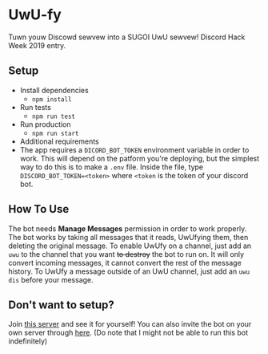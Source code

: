 # UwU-fy
Tuwn youw Discowd sewvew into a SUGOI UwU sewvew! Discord Hack Week 2019 entry.

## Setup
* Install dependencies
  * `npm install`
* Run tests
  * `npm run test`
* Run production
  * `npm run start`
* Additional requirements
 * The app requires a `DICORD_BOT_TOKEN` environment variable in order to work. This will depend on the patform you're deploying, but the simplest way to do this is to make a `.env` file. Inside the file, type `DISCORD_BOT_TOKEN=<token>` where `<token` is the token of your discord bot.
 
## How To Use
The bot needs __Manage Messages__ permission in order to work properly. 
The bot works by taking all messages that it reads, UwUfying them, then deleting the original message.
To enable UwUfy on a channel, just add an `uwu` to the channel that you want ~~to destroy~~ the bot to run on. 
It will only convert incoming messages, it cannot convert the rest of the message history.
To UwUfy a message outside of an UwU channel, just add an `uwu dis` before your message.

## Don't want to setup? 
Join [this server](https://discord.gg/x8Mr7Zb) and see it for yourself!
You can also invite the bot on your own server through [here](https://discordapp.com/api/oauth2/authorize?client_id=594050328740102146&permissions=305152&scope=bot). (Do note that I might not be able to run this bot indefinitely)

